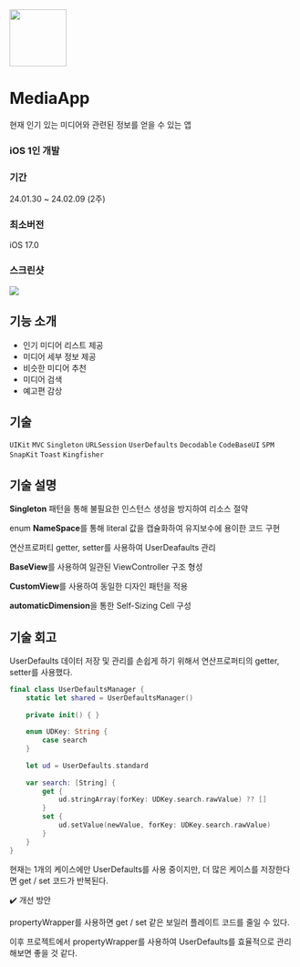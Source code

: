 
<img src="https://github.com/chasomin/MediaApp/assets/114223423/91808a11-d076-4208-af75-5e2b161cffcd" width=100, height=100>

# MediaApp

현재 인기 있는 미디어와 관련된 정보를 얻을 수 있는 앱

### **iOS 1인 개발**

### **기간**

24.01.30 ~ 24.02.09 (2주)

### **최소버전**

iOS 17.0


### **스크린샷**
<img src="https://github.com/chasomin/MediaApp/assets/114223423/ff3f2c3d-9627-43a1-ba3c-440944be375c" >


## 기능 소개

- 인기 미디어 리스트 제공
- 미디어 세부 정보 제공
- 비슷한 미디어 추천
- 미디어 검색
- 예고편 감상

## **기술**

`UIKit` `MVC` `Singleton` `URLSession` `UserDefaults` `Decodable` `CodeBaseUI` `SPM` `SnapKit` `Toast` `Kingfisher`


## **기술 설명**

 **Singleton** 패턴을 통해 불필요한 인스턴스 생성을 방지하여 리소스 절약

 enum **NameSpace**를 통해 literal 값을 캡슐화하여 유지보수에 용이한 코드 구현

 연산프로퍼티 getter, setter를 사용하여 UserDeafaults 관리

 **BaseView**를 사용하여 일관된 ViewController 구조 형성

 **CustomView**를 사용하여 동일한 디자인 패턴을 적용

 **automaticDimension**을 통한 Self-Sizing Cell 구성


## 기술 회고

UserDefaults 데이터 저장 및 관리를 손쉽게 하기 위해서 연산프로퍼티의 getter, setter를 사용했다.

```swift
final class UserDefaultsManager {
    static let shared = UserDefaultsManager()
    
    private init() { }
    
    enum UDKey: String {
        case search
    }
    
    let ud = UserDefaults.standard
    
    var search: [String] {
        get {
            ud.stringArray(forKey: UDKey.search.rawValue) ?? []
        }
        set {
            ud.setValue(newValue, forKey: UDKey.search.rawValue)
        }
    }
}
```
현재는 1개의 케이스에만 UserDefaults를 사용 중이지만, 더 많은 케이스를 저장한다면 get / set 코드가 반복된다.

✔️ 개선 방안

propertyWrapper를 사용하면 get / set 같은 보일러 플레이트 코드를 줄일 수 있다.

이후 프로젝트에서 propertyWrapper를 사용하여 UserDefaults를 효율적으로 관리해보면 좋을 것 같다.
